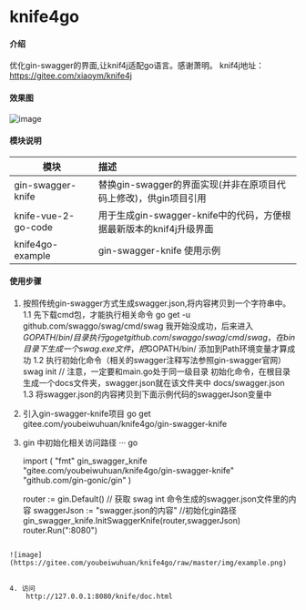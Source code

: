# knife4go

#### 介绍
优化gin-swagger的界面,让knif4j适配go语言。感谢萧明。
knif4j地址：https://gitee.com/xiaoym/knife4j


#### 效果图
![image](https://gitee.com/youbeiwuhuan/knife4go/raw/master/img/knife4go.png)


#### 模块说明
| 模块        | 描述    |  
| --------   | :-----   | 
|  gin-swagger-knife   |  替换gin-swagger的界面实现(并非在原项目代码上修改)，供gin项目引用  |      
|  knife-vue-2-go-code   |  用于生成gin-swagger-knife中的代码，方便根据最新版本的knif4j升级界面  |      
|  knife4go-example |  gin-swagger-knife 使用示例  |


#### 使用步骤
1. 按照传统gin-swagger方式生成swagger.json,将内容拷贝到一个字符串中。
	1.1 先下载cmd包，才能执行相关命令
		go get -u github.com/swaggo/swag/cmd/swag
		我开始没成功，后来进入$GOPATH/bin/ 目录执行go get github.com/swaggo/swag/cmd/swag ，在bin目录下生成一个swag.exe文件，把$GOPATH/bin/ 添加到Path环境变量才算成功
	1.2 执行初始化命令（相关的swagger注释写法参照gin-swagger官网）
		swag init  // 注意，一定要和main.go处于同一级目录
		初始化命令，在根目录生成一个docs文件夹，swagger.json就在该文件夹中
			docs/swagger.json
	1.3 将swagger.json的内容拷贝到下面示例代码的swaggerJson变量中
	
	
	
2. 引入gin-swagger-knife项目
	go get gitee.com/youbeiwuhuan/knife4go/gin-swagger-knife
	
	
3.  gin 中初始化相关访问路径
··· go
	
	import (
		"fmt"
		gin_swagger_knife "gitee.com/youbeiwuhuan/knife4go/gin-swagger-knife"
		"github.com/gin-gonic/gin"
	)
	
	router := gin.Default()
	// 获取 swag int 命令生成的swagger.json文件里的内容
	swaggerJson := "swagger.json的内容"
	//初始化gin路径
	gin_swagger_knife.InitSwaggerKnife(router,swaggerJson)
	router.Run(":8080")
```

![image](https://gitee.com/youbeiwuhuan/knife4go/raw/master/img/example.png)


4. 访问
	http://127.0.0.1:8080/knife/doc.html
	
	